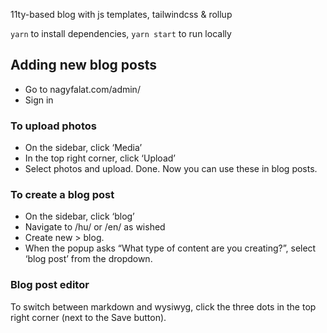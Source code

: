 11ty-based blog with js templates, tailwindcss & rollup

`yarn` to install dependencies, `yarn start` to run locally

## Adding new blog posts

- Go to nagyfalat.com/admin/
- Sign in

### To upload photos
- On the sidebar, click ‘Media’
- In the top right corner, click ‘Upload’
- Select photos and upload. Done. Now you can use these in blog posts.

### To create a blog post
- On the sidebar, click ‘blog’
- Navigate to /hu/ or /en/ as wished
- Create new > blog.
- When the popup asks “What type of content are you creating?”, select ‘blog post’ from the dropdown.

### Blog post editor
To switch between markdown and wysiwyg, click the three dots in the top right corner (next to the Save button).
